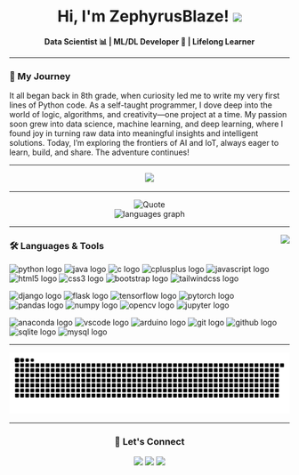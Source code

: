 <!-- Profile Header -->
<h1 align="center">Hi, I'm ZephyrusBlaze! <img src="https://media.giphy.com/media/hvRJCLFzcasrR4ia7z/giphy.gif" width="35"></h1>
<p align="center"><b>Data Scientist 📊 | ML/DL Developer 🤖 | Lifelong Learner</b></p>

---

<!-- Story Section -->
### 🌟 My Journey

It all began back in 8th grade, when curiosity led me to write my very first lines of Python code. As a self-taught programmer, I dove deep into the world of logic, algorithms, and creativity—one project at a time. My passion soon grew into data science, machine learning, and deep learning, where I found joy in turning raw data into meaningful insights and intelligent solutions. Today, I’m exploring the frontiers of AI and IoT, always eager to learn, build, and share. The adventure continues!

---

<!-- Visitor Counter -->
<p align="center">
  <img src="https://profile-counter.glitch.me/ZephyrusBlaze/count.svg?" />
</p>

---

<!-- Quick Stats & Quotes -->
<p align="center">
  <img src="https://github-readme-quotes-bay.vercel.app/quote?theme=onedark&animation=grow_out_in&layout=churchill&font=Redressed&quoteType=random" alt="Quote" />
  <br>
  <img src="https://github-readme-stats.vercel.app/api/top-langs?username=ZephyrusBlaze&locale=en&hide_title=false&layout=compact&card_width=320&langs_count=5&theme=onedark&hide_border=false" height="150" alt="languages graph" />
</p>

---

<!-- Fun GIF -->
<img align="right" height="170" src="https://c.tenor.com/_DOBjnGspYAAAAAC/tenor.gif" />

<!-- Skills Section -->
### 🛠️ Languages & Tools
<p align="left">
  <img src="https://cdn.jsdelivr.net/gh/devicons/devicon/icons/python/python-original.svg" height="30" alt="python logo" />
  <img src="https://cdn.jsdelivr.net/gh/devicons/devicon/icons/java/java-original.svg" height="30" alt="java logo" />
  <img src="https://cdn.jsdelivr.net/gh/devicons/devicon/icons/c/c-original.svg" height="30" alt="c logo" />
  <img src="https://cdn.jsdelivr.net/gh/devicons/devicon/icons/cplusplus/cplusplus-original.svg" height="30" alt="cplusplus logo" />
  <img src="https://cdn.jsdelivr.net/gh/devicons/devicon/icons/javascript/javascript-original.svg" height="30" alt="javascript logo" />
  <img src="https://cdn.jsdelivr.net/gh/devicons/devicon/icons/html5/html5-original.svg" height="30" alt="html5 logo" />
  <img src="https://cdn.jsdelivr.net/gh/devicons/devicon/icons/css3/css3-original.svg" height="30" alt="css3 logo" />
  <img src="https://cdn.jsdelivr.net/gh/devicons/devicon/icons/bootstrap/bootstrap-original.svg" height="30" alt="bootstrap logo" />
  <img src="https://cdn.jsdelivr.net/gh/devicons/devicon/icons/tailwindcss/tailwindcss-original-wordmark.svg" height="30" alt="tailwindcss logo" />
</p>

<p align="left">
  <img src="https://cdn.jsdelivr.net/gh/devicons/devicon/icons/django/django-plain.svg" height="30" alt="django logo" />
  <img src="https://cdn.jsdelivr.net/gh/devicons/devicon/icons/flask/flask-original.svg" height="30" alt="flask logo" />
  <img src="https://cdn.jsdelivr.net/gh/devicons/devicon/icons/tensorflow/tensorflow-original.svg" height="30" alt="tensorflow logo" />
  <img src="https://cdn.jsdelivr.net/gh/devicons/devicon/icons/pytorch/pytorch-original.svg" height="30" alt="pytorch logo" />
  <img src="https://cdn.jsdelivr.net/gh/devicons/devicon/icons/pandas/pandas-original.svg" height="30" alt="pandas logo" />
  <img src="https://cdn.jsdelivr.net/gh/devicons/devicon/icons/numpy/numpy-original.svg" height="30" alt="numpy logo" />
  <img src="https://cdn.jsdelivr.net/gh/devicons/devicon/icons/opencv/opencv-original.svg" height="30" alt="opencv logo" />
  <img src="https://cdn.jsdelivr.net/gh/devicons/devicon/icons/jupyter/jupyter-original.svg" height="30" alt="jupyter logo" />
</p>

<p align="left">
  <img src="https://cdn.jsdelivr.net/gh/devicons/devicon/icons/anaconda/anaconda-original.svg" height="30" alt="anaconda logo" />
  <img src="https://cdn.jsdelivr.net/gh/devicons/devicon/icons/vscode/vscode-original.svg" height="30" alt="vscode logo" />
  <img src="https://cdn.jsdelivr.net/gh/devicons/devicon/icons/arduino/arduino-original.svg" height="30" alt="arduino logo" />
  <img src="https://cdn.jsdelivr.net/gh/devicons/devicon/icons/git/git-original.svg" height="30" alt="git logo" />
  <img src="https://cdn.jsdelivr.net/gh/devicons/devicon/icons/github/github-original.svg" height="30" alt="github logo" />
  <img src="https://cdn.jsdelivr.net/gh/devicons/devicon/icons/sqlite/sqlite-original.svg" height="30" alt="sqlite logo" />
  <img src="https://cdn.jsdelivr.net/gh/devicons/devicon/icons/mysql/mysql-original.svg" height="30" alt="mysql logo" />
</p>

---

<!-- Snake Animation -->
<p align="center">
  <img src="https://raw.githubusercontent.com/ZephyrusBlaze/ZephyrusBlaze/output/snake.svg" alt="Snake animation" />
</p>

---

<!-- Connect Section -->
<h3 align="center">🤝 Let's Connect</h3>
<p align="center">
  <a href="https://www.youtube.com/@ZephyrusBlaze" target="_blank"><img src="https://img.shields.io/badge/YouTube-red?style=for-the-badge&logo=youtube&logoColor=white" /></a>
  <a href="https://www.kaggle.com/zephyrusblaze" target="_blank"><img src="https://img.shields.io/badge/Kaggle-blue?style=for-the-badge&logo=kaggle&logoColor=white" /></a>
  <a href="https://discord.com/invite/NMRCdydHwB" target="_blank"><img src="https://img.shields.io/badge/Discord-5865F2?style=for-the-badge&logo=discord&logoColor=white" /></a>
</p>